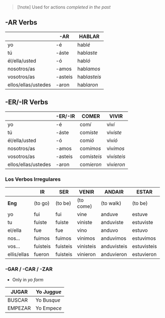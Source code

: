 >[!note] Used for actions *completed in the past*
## -AR Verbs

|                     | **-AR** | **HABLAR**   |
| ------------------- | ------- | ------------ |
| yo                  | -é      | habl*é*      |
| tú                  | -áste   | habl*aste*   |
| él/ella/usted       | -ó      | habl*ó*      |
| nosotros/as         | -amos   | habl*amos*   |
| vosotros/as         | -asteis | habl*asteis* |
| ellos/ellas/ustedes | -aron   | habl*aron*   |
## -ER/-IR Verbs

|                     | **-ER/-IR** | **COMER**   | **VIVIR**   |
| ------------------- | ----------- | ----------- | ----------- |
| yo                  | -é          | com*í*      | viv*í*      |
| tú                  | -áste       | com*iste*   | viv*iste*   |
| él/ella/usted       | -ó          | com*ió*     | viv*ió*     |
| nosotros/as         | -amos       | com*imos*   | viv*imos*   |
| vosotros/as         | -asteis     | com*isteis* | viv*isteis* |
| ellos/ellas/ustedes | -aron       | com*ieron*  | viv*ieron*  |
### Los Verbos Irregulares

|             | **IR**   | **SER**  | **VENIR** | **ANDAIR**  | **ESTAR**   | **TENER** | **DECIR** | **DAR**   | **VER**  | **HACER** | **QUERER** | **PONER** | **PODER**    | **LEER**  | **SABER** |
| ----------- | -------- | -------- | --------- | ----------- | ----------- | --------- | --------- | --------- | -------- | --------- | ---------- | --------- | ------------ | --------- | --------- |
| **Eng**     | (to go)  | (to be)  | (to come) | (to walk)   | (to be)     | (to have) | (to say)  | (to give) | (to see) | (to do)   | (to want)  | (to put)  | (to be able) | (to read) | (to know) |
| yo          | fui      | fui      | vine      | anduve      | estuve      | tuve      | dije      | di        | vi       | hice      | quise      | puse      | pude         | lei       | supe      |
| tu          | fuiste   | fuiste   | viniste   | anduviste   | estuviste   | tuviste   | dijiste   | diste     | viste    | hiciste   | quisiste   | pusiste   | pudiste      | leiste    | supiste   |
| el/ella     | fue      | fue      | vino      | anduvo      | estuvo      | tuvo      | dijo      | dio       | vio      | hizo      | quiso      | puso      | pudo         | leyo      | supo      |
| nos...      | fuimos   | fuimos   | vinimos   | anduvimos   | estuvimos   | tuvimos   | dijimos   | dimos     | vimos    | hicimos   | quisimos   | pusimos   | pudimos      | leimos    | supimos   |
| vos…        | fuisteis | fuisteis | vinisteis | anduvisteis | estuvisteis | tuvisteis | dijisteis | disteis   | visteis  | hicisteis | quisisteis | pusisteis | pudisteis    | leisteis  | supisteis |
| ellis/ellas | fueron   | fuisteis | vinieron  | anduvieron  | estuvieron  | tuvieron  | dijeron   | dieron    | vieron   | hicieron  | quisieron  | pusieron  | pudieron     | leyeron   | supieron  |

### -GAR / -CAR / -ZAR
- Only in *yo form*

| JUGAR   | Yo Jug*gue* |
| ------- | ----------- |
| BUSCAR  | Yo Bus*que* |
| EMPEZAR | Yo Empe*ce* |
